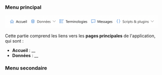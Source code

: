 ### <i class="fa fa-check" style="color: steelblue;"></i> Menu principal

![Main Menu](https://raw.githubusercontent.com/BorisDelange/LinkR-content/main/home/fr/get_started/main_menu.png)

Cette partie comprend les liens vers les **pages principales** de l'application, qui sont :

- **Accueil** : __
- **Données** : __

### <i class="fa fa-check" style="color: steelblue;"></i> Menu secondaire